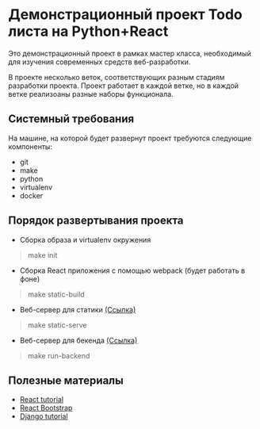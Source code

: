 # Демонстрационный проект Todo листа на Python+React

Это демонстрационный проект в рамках мастер класса, необходимый для изучения современных средств веб-разработки.

В проекте несколько веток, соответствующих разным стадиям разработки проекта. Проект работает в каждой ветке, но в каждой ветке реализоаны разные наборы функционала.

## Системный требования
На машине, на которой будет развернут проект требуются следующие компоненты:
* git
* make
* python
* virtualenv
* docker

## Порядок развертывания проекта
* Сборка образа и virtualenv окружения

> make init

* Сборка React приложения с помощью webpack (будет работать в фоне)

> make static-build

* Веб-сервер для статики [(Ссылка)](http://127.0.0.1:8001/)

> make static-serve

* Веб-сервер для бекенда [(Ссылка)](http://127.0.0.1:8000/)

> make run-backend


## Полезные материалы
* [React tutorial](https://reactjs.org/tutorial/tutorial.html)
* [React Bootstrap](https://react-bootstrap.github.io/)
* [Django tutorial](https://docs.djangoproject.com/en/1.11/intro/tutorial01/)